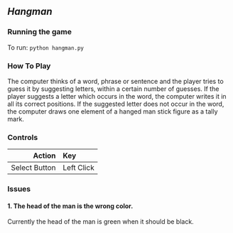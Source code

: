 ## *Hangman*
### **Running the game**
To run: `python hangman.py`

### **How To Play**
The computer thinks of a word, phrase or sentence and the player tries to guess it by suggesting letters, within a certain number of guesses. If the player suggests a letter which occurs in the word, the computer writes it in all its correct positions. If the suggested letter does not occur in the word, the computer draws one element of a hanged man stick figure as a tally mark.

### **Controls**
| Action | Key |
|----:|:---|
| Select Button  | Left Click |

### **Issues**
#### 1. The head of the man is the wrong color.
Currently the head of the man is green when it should be black.